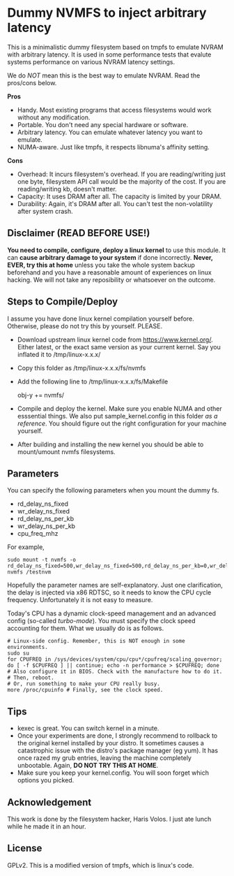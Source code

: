 Dummy NVMFS to inject arbitrary latency
=================================
This is a minimalistic dummy filesystem based on tmpfs to emulate NVRAM with arbitrary latency.
It is used in some performance tests that evalute systems performance on various NVRAM latency
settings.

We do *NOT* mean this is the best way to emulate NVRAM. Read the pros/cons below.

**Pros**

* Handy. Most existing programs that access filesystems would work without any modification.
* Portable. You don't need any special hardware or software.
* Arbitrary latency. You can emulate whatever latency you want to emulate.
* NUMA-aware. Just like tmpfs, it respects libnuma's affinity setting.

**Cons**

* Overhead: It incurs filesystem's overhead. If you are reading/writing just one byte, filesystem
API call would be the majority of the cost. If you are reading/writing kb, doesn't matter.
* Capacity: It uses DRAM after all. The capacity is limited by your DRAM.
* Durability: Again, it's DRAM after all. You can't test the non-volatility after system crash.


Disclaimer (READ BEFORE USE!)
-------
**You need to compile, configure, deploy a linux kernel** to use this module.
It can **cause arbitrary damage to your system** if done incorrectly.
**Never, EVER, try this at home** unless you take the whole system backup beforehand and
you have a reasonable amount of experiences on linux hacking.
We will not take any reposibility or whatsoever on the outcome.


Steps to Compile/Deploy
-------
I assume you have done linux kernel compilation yourself before.
Otherwise, please do not try this by yourself. PLEASE.

* Download upstream linux kernel code from https://www.kernel.org/.
Either latest, or the exact same version as your current kernel.
Say you inflated it to /tmp/linux-x.x.x/
* Copy this folder as /tmp/linux-x.x.x/fs/nvmfs
* Add the following line to /tmp/linux-x.x.x/fs/Makefile

    obj-y += nvmfs/

* Compile and deploy the kernel. Make sure you enable NUMA and
other esssential things. We also put sample_kernel.config in this folder
*as a reference*. You should figure out the right configuration
for your machine yourself.
* After building and installing the new kernel you should be able to
mount/umount nvmfs filesystems.

Parameters
-------
You can specify the following parameters when you mount the dummy fs.

* rd_delay_ns_fixed
* wr_delay_ns_fixed
* rd_delay_ns_per_kb
* wr_delay_ns_per_kb
* cpu_freq_mhz

For example,

    sudo mount -t nvmfs -o rd_delay_ns_fixed=500,wr_delay_ns_fixed=500,rd_delay_ns_per_kb=0,wr_delay_ns_per_kb=0,cpu_freq_mhz=2800,size=1000000m nvmfs /testnvm


Hopefully the parameter names are self-explanatory.
Just one clarification, the delay is injected via x86 RDTSC, so it needs to know
the CPU cycle frequency. Unfortunately it is not easy to measure.

Today's CPU has a dynamic clock-speed management and
an advanced config (so-called *turbo-mode*).
You must specify the clock speed accounting for them.
What we usually do is as follows.

    # Linux-side config. Remember, this is NOT enough in some environments.
    sudo su
    for CPUFREQ in /sys/devices/system/cpu/cpu*/cpufreq/scaling_governor; do [ -f $CPUFREQ ] || continue; echo -n performance > $CPUFREQ; done
    # Also configure it in BIOS. Check with the manufacture how to do it.
    # Then, reboot.
    # Or, run something to make your CPU really busy.
    more /proc/cpuinfo # Finally, see the clock speed.

Tips
-------
* kexec is great. You can switch kernel in a minute.
* Once your experiments are done, I strongly recommend to rollback to the original
kernel installed by your distro. It sometimes causes a catastrophic issue with
the distro's package manager (eg yum). It has once razed my grub entries, leaving the machine
completely unbootable. Again, **DO NOT TRY THIS AT HOME**.
* Make sure you keep your kernel.config. You will soon forget which options you picked.

Acknowledgement
-------
This work is done by the filesystem hacker, Haris Volos.
I just ate lunch while he made it in an hour.

License
-------
GPLv2. This is a modified version of tmpfs, which is linux's code.
